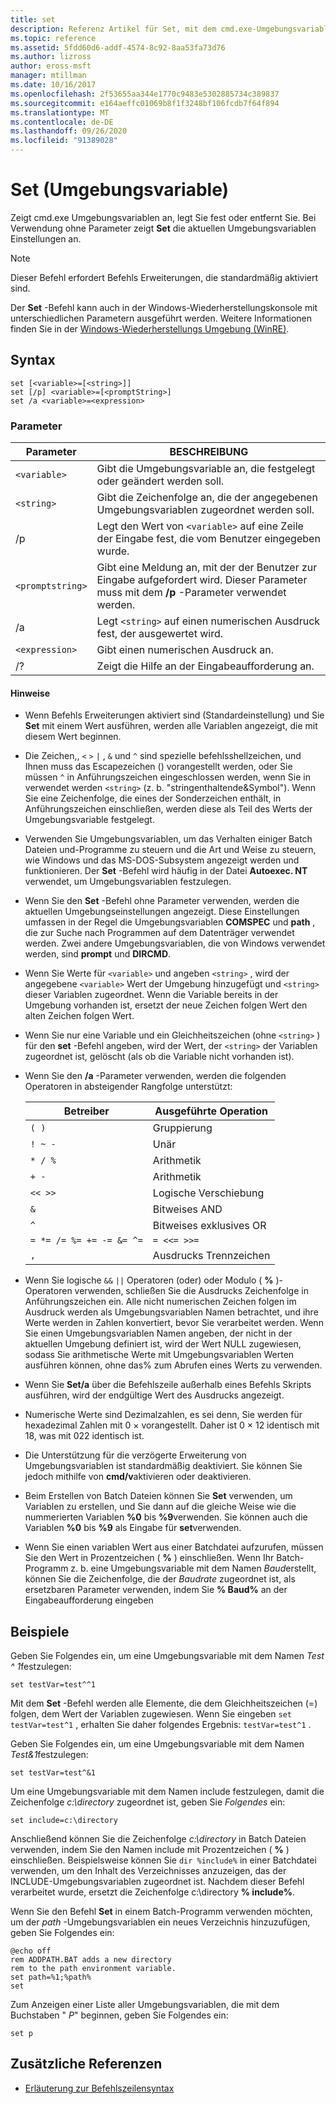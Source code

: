 ```yaml
---
title: set
description: Referenz Artikel für Set, mit dem cmd.exe-Umgebungsvariablen angezeigt, festgelegt oder entfernt werden.
ms.topic: reference
ms.assetid: 5fdd60d6-addf-4574-8c92-8aa53fa73d76
ms.author: lizross
author: eross-msft
manager: mtillman
ms.date: 10/16/2017
ms.openlocfilehash: 2f53655aa344e1770c9483e5302885734c389837
ms.sourcegitcommit: e164aeffc01069b8f1f3248bf106fcdb7f64f894
ms.translationtype: MT
ms.contentlocale: de-DE
ms.lasthandoff: 09/26/2020
ms.locfileid: "91389028"
---
```

# <a name="set-environment-variable"></a>Set (Umgebungsvariable)

Zeigt cmd.exe Umgebungsvariablen an, legt Sie fest oder entfernt Sie. Bei Verwendung ohne Parameter zeigt **Set** die aktuellen Umgebungsvariablen Einstellungen an.

> [!NOTE]
> Dieser Befehl erfordert Befehls Erweiterungen, die standardmäßig aktiviert sind.

Der **Set** -Befehl kann auch in der Windows-Wiederherstellungskonsole mit unterschiedlichen Parametern ausgeführt werden. Weitere Informationen finden Sie in der [Windows-Wiederherstellungs Umgebung (WinRE)](/windows-hardware/manufacture/desktop/windows-recovery-environment--windows-re--technical-reference).

## <a name="syntax"></a>Syntax

```
set [<variable>=[<string>]]
set [/p] <variable>=[<promptString>]
set /a <variable>=<expression>
```

### <a name="parameters"></a>Parameter

| Parameter | BESCHREIBUNG |
|--|--|
| `<variable>` | Gibt die Umgebungsvariable an, die festgelegt oder geändert werden soll. |
| `<string>` | Gibt die Zeichenfolge an, die der angegebenen Umgebungsvariablen zugeordnet werden soll. |
| /p | Legt den Wert von `<variable>` auf eine Zeile der Eingabe fest, die vom Benutzer eingegeben wurde. |
| `<promptstring>` | Gibt eine Meldung an, mit der der Benutzer zur Eingabe aufgefordert wird. Dieser Parameter muss mit dem **/p** -Parameter verwendet werden. |
| /a | Legt `<string>` auf einen numerischen Ausdruck fest, der ausgewertet wird. |
| `<expression>` | Gibt einen numerischen Ausdruck an. |
| /? | Zeigt die Hilfe an der Eingabeaufforderung an. |

#### <a name="remarks"></a>Hinweise

- Wenn Befehls Erweiterungen aktiviert sind (Standardeinstellung) und Sie **Set** mit einem Wert ausführen, werden alle Variablen angezeigt, die mit diesem Wert beginnen.

- Die Zeichen,, `<` `>` `|` , `&` und `^` sind spezielle befehlsshellzeichen, und Ihnen muss das Escapezeichen () vorangestellt werden, oder Sie müssen `^` in Anführungszeichen eingeschlossen werden, wenn Sie in verwendet werden `<string>` (z. b. "stringenthaltende&Symbol"). Wenn Sie eine Zeichenfolge, die eines der Sonderzeichen enthält, in Anführungszeichen einschließen, werden diese als Teil des Werts der Umgebungsvariable festgelegt.

- Verwenden Sie Umgebungsvariablen, um das Verhalten einiger Batch Dateien und-Programme zu steuern und die Art und Weise zu steuern, wie Windows und das MS-DOS-Subsystem angezeigt werden und funktionieren. Der **Set** -Befehl wird häufig in der Datei **Autoexec. NT** verwendet, um Umgebungsvariablen festzulegen.

- Wenn Sie den **Set** -Befehl ohne Parameter verwenden, werden die aktuellen Umgebungseinstellungen angezeigt. Diese Einstellungen umfassen in der Regel die Umgebungsvariablen **COMSPEC** und **path** , die zur Suche nach Programmen auf dem Datenträger verwendet werden. Zwei andere Umgebungsvariablen, die von Windows verwendet werden, sind **prompt** und **DIRCMD**.

- Wenn Sie Werte für `<variable>` und angeben `<string>` , wird der angegebene `<variable>` Wert der Umgebung hinzugefügt und `<string>` dieser Variablen zugeordnet. Wenn die Variable bereits in der Umgebung vorhanden ist, ersetzt der neue Zeichen folgen Wert den alten Zeichen folgen Wert.

- Wenn Sie nur eine Variable und ein Gleichheitszeichen (ohne `<string>` ) für den **set** -Befehl angeben, wird der Wert, der `<string>` der Variablen zugeordnet ist, gelöscht (als ob die Variable nicht vorhanden ist).

- Wenn Sie den **/a** -Parameter verwenden, werden die folgenden Operatoren in absteigender Rangfolge unterstützt:

  | Betreiber | Ausgeführte Operation |
  |--|--|
  | `( )` | Gruppierung |
  | `! ~ -` | Unär |
  | `* / %` | Arithmetik |
  | `+ -` | Arithmetik |
  | `<< >>` | Logische Verschiebung |
  | `&` | Bitweises AND |
  | `^` | Bitweises exklusives OR |
  | `= *= /= %= += -= &= ^=` | `= <<= >>=` |
  | `,` | Ausdrucks Trennzeichen |

- Wenn Sie logische `&&` `||` Operatoren (oder) oder Modulo ( **%** )-Operatoren verwenden, schließen Sie die Ausdrucks Zeichenfolge in Anführungszeichen ein. Alle nicht numerischen Zeichen folgen im Ausdruck werden als Umgebungsvariablen Namen betrachtet, und ihre Werte werden in Zahlen konvertiert, bevor Sie verarbeitet werden. Wenn Sie einen Umgebungsvariablen Namen angeben, der nicht in der aktuellen Umgebung definiert ist, wird der Wert NULL zugewiesen, sodass Sie arithmetische Werte mit Umgebungsvariablen Werten ausführen können, ohne das% zum Abrufen eines Werts zu verwenden.

- Wenn Sie **Set/a** über die Befehlszeile außerhalb eines Befehls Skripts ausführen, wird der endgültige Wert des Ausdrucks angezeigt.

- Numerische Werte sind Dezimalzahlen, es sei denn, Sie werden für hexadezimal Zahlen mit 0 × vorangestellt. Daher ist 0 × 12 identisch mit 18, was mit 022 identisch ist.

- Die Unterstützung für die verzögerte Erweiterung von Umgebungsvariablen ist standardmäßig deaktiviert. Sie können Sie jedoch mithilfe von **cmd/v**aktivieren oder deaktivieren.

- Beim Erstellen von Batch Dateien können Sie **Set** verwenden, um Variablen zu erstellen, und Sie dann auf die gleiche Weise wie die nummerierten Variablen **%0** bis **%9**verwenden. Sie können auch die Variablen **%0** bis **%9** als Eingabe für **set**verwenden.

- Wenn Sie einen variablen Wert aus einer Batchdatei aufzurufen, müssen Sie den Wert in Prozentzeichen ( **%** ) einschließen. Wenn Ihr Batch-Programm z. b. eine Umgebungsvariable mit dem Namen *Baud*erstellt, können Sie die Zeichenfolge, die der *Baudrate* zugeordnet ist, als ersetzbaren Parameter verwenden, indem Sie **% Baud%** an der Eingabeaufforderung eingeben

## <a name="examples"></a>Beispiele

Geben Sie Folgendes ein, um eine Umgebungsvariable mit dem Namen *Test ^ 1*festzulegen:

```
set testVar=test^^1
```

Mit dem **Set** -Befehl werden alle Elemente, die dem Gleichheitszeichen (=) folgen, dem Wert der Variablen zugewiesen. Wenn Sie eingeben `set testVar=test^1` , erhalten Sie daher folgendes Ergebnis: `testVar=test^1` .

Geben Sie Folgendes ein, um eine Umgebungsvariable mit dem Namen *Test&1*festzulegen:

```
set testVar=test^&1
```

Um eine Umgebungsvariable mit dem Namen include festzulegen, damit die Zeichenfolge *c:\directory* zugeordnet ist, geben Sie *Folgendes* ein:

```
set include=c:\directory
```

Anschließend können Sie die Zeichenfolge *c:\directory* in Batch Dateien verwenden, indem Sie den Namen include mit Prozentzeichen ( **%** ) einschließen. Beispielsweise können Sie `dir %include%` in einer Batchdatei verwenden, um den Inhalt des Verzeichnisses anzuzeigen, das der INCLUDE-Umgebungsvariablen zugeordnet ist. Nachdem dieser Befehl verarbeitet wurde, ersetzt die Zeichenfolge c:\directory **% include%**.

Wenn Sie den Befehl **Set** in einem Batch-Programm verwenden möchten, um der *path* -Umgebungsvariablen ein neues Verzeichnis hinzuzufügen, geben Sie Folgendes ein:

```
@echo off
rem ADDPATH.BAT adds a new directory
rem to the path environment variable.
set path=%1;%path%
set
```

Zum Anzeigen einer Liste aller Umgebungsvariablen, die mit dem Buchstaben " *P*" beginnen, geben Sie Folgendes ein:

```
set p
```

## <a name="additional-references"></a>Zusätzliche Referenzen

- [Erläuterung zur Befehlszeilensyntax](command-line-syntax-key.md)